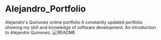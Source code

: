 # Alejandro_Portfolio
Alejandro's Quinonez online portfolio
A constantly updated portfolio showing my skill and knowledge of software development. An introduction to Alejandro Quinonez.
![README](https://github.com/AlejDQuinonez/Alejandro_Portfolio/assets/132519421/a680b73f-e1f1-44f7-afb8-4d602544de54)
